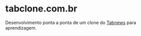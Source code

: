 # tabclone.com.br
Desenvolvimento ponta a ponta de um clone do [Tabnews](https://tabnews.com.br) para aprendizagem. 
